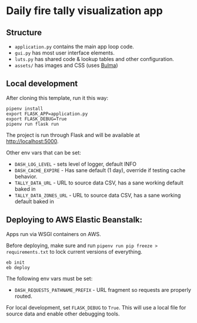 # Daily fire tally visualization app

## Structure

 * `application.py` contains the main app loop code.
 * `gui.py` has most user interface elements.
 * `luts.py` has shared code & lookup tables and other configuration.
 * `assets/` has images and CSS (uses [Bulma](https://bulma.io))

## Local development

After cloning this template, run it this way:

```
pipenv install
export FLASK_APP=application.py
export FLASK_DEBUG=True
pipenv run flask run
```

The project is run through Flask and will be available at [http://localhost:5000](http://localhost:5000).

Other env vars that can be set:

 * `DASH_LOG_LEVEL` - sets level of logger, default INFO
 * `DASH_CACHE_EXPIRE` - Has sane default (1 day), override if testing cache behavior.
 * `TALLY_DATA_URL` - URL to source data CSV, has a sane working default baked in
 * `TALLY_DATA_ZONES_URL` - URL to source data CSV, has a sane working default baked in


## Deploying to AWS Elastic Beanstalk:

Apps run via WSGI containers on AWS.

Before deploying, make sure and run `pipenv run pip freeze > requirements.txt` to lock current versions of everything.

```
eb init
eb deploy
```

The following env vars must be set:

 * `DASH_REQUESTS_PATHNAME_PREFIX` - URL fragment so requests are properly routed.

For local development, set `FLASK_DEBUG` to `True`.  This will use a local file for source data and enable other debugging tools.
